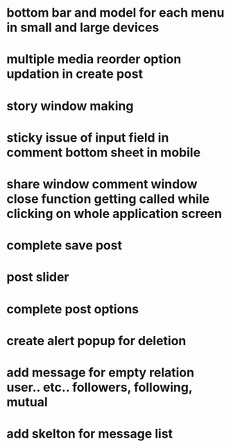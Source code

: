 <!-- # post view complete in pc -->
<!-- # reply in message section while swiping -->
<!-- # add emoji-picker-react -->
<!-- # hover options in each message -->
<!-- # search input zIndex in message window -->
<!-- # increase padding to chat hearder -->
<!-- # touch and hold and normal menu in each chat.. -->

# bottom bar and model for each menu in small and large devices

# multiple media reorder option updation in create post

# story window making

# sticky issue of input field in comment bottom sheet in mobile

# share window comment window close function getting called while clicking on whole application screen

# complete save post

# post slider

# complete post options

# create alert popup for deletion

# add message for empty relation user.. etc.. followers, following, mutual

# add skelton for message list
